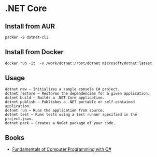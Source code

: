 # .NET Core

## Install from AUR
```
packer -S dotnet-cli
```

## Install from Docker
```
docker run -it  -v /work/dotnet:/root/dotnet microsoft/dotnet:latest
```

## Usage
```
dotnet new – Initializes a sample console C# project.
dotnet restore – Restores the dependencies for a given application.
dotnet build – Builds a .NET Core application.
dotnet publish – Publishes a .NET portable or self-contained application.
dotnet run – Runs the application from source.
dotnet test – Runs tests using a test runner specified in the project.json.
dotnet pack – Creates a NuGet package of your code.
```

## Books
- [Fundamentals of Computer Programming with C#](http://www.introprogramming.info/english-intro-csharp-book/read-online/chapter-preface/)
